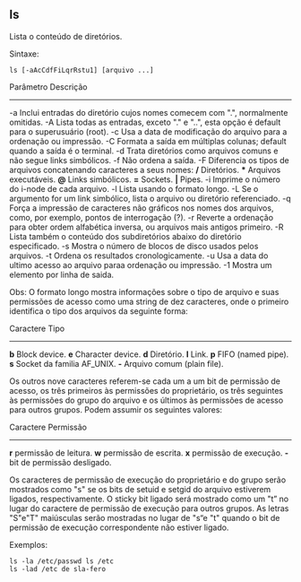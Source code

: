 ## ls

Lista o conteúdo de diretórios.

Sintaxe:

	ls [-aAcCdfFiLqrRstu1] [arquivo ...]


Parâmetro Descrição
--------- ---------
-a        Inclui entradas do diretório cujos nomes
          comecem com ".", normalmente omitidas.
-A        Lista todas as entradas, exceto "." e "..", esta
          opção é default para o superusuário (root).
-c        Usa a data de modificação do arquivo para a
          ordenação ou impressão.
-C        Formata a saída em múltiplas colunas; default
          quando a saída é o terminal.
-d        Trata diretórios como arquivos comuns e não
          segue links simbólicos.
-f        Não ordena a saída.
-F        Diferencia os tipos de arquivos concatenando
          caracteres a seus nomes:
          **/**    Diretórios.
          **\*** Arquivos executáveis.
          **\@**    Links simbólicos.
          **=**    Sockets.
          **|**    Pipes.
-i        Imprime o número do i-node de cada arquivo.
-l        Lista usando o formato longo.
-L        Se o argumento for um link simbólico, lista o
          arquivo ou diretório referenciado.
-q        Força a impressão de caracteres não gráficos
          nos nomes dos arquivos, como, por exemplo,
          pontos de interrogação (?).
-r        Reverte a ordenação para obter ordem alfabética
          inversa, ou arquivos mais antigos primeiro.
-R        Lista também o conteúdo dos subdiretórios
          abaixo do diretório especificado.
-s        Mostra o número de blocos de disco usados
          pelos arquivos.
-t        Ordena os resultados cronologicamente.
-u        Usa a data do ultimo acesso ao arquivo paraa
          ordenação ou impressão.
-1        Mostra um elemento por linha de saida.

Obs:      O formato longo mostra informações sobre o tipo de arquivo
          e suas permissões de acesso como uma string de dez
          caracteres, onde o primeiro identifica o tipo dos arquivos da
          seguinte forma:

Caractere Tipo
-----     ------------
**b**     Block device.
**e**     Character device.
**d**     Diretório.
**l**     Link.
**p**     FIFO (named pipe).
**s**     Socket da familia AF_UNIX.
**-**     Arquivo comum (plain file).

Os outros nove caracteres referem-se cada um a um bit de
permissão de acesso, os três primeiros às permissões do
proprietário, os três seguintes às permissões do grupo do
arquivo e os últimos às permissões de acesso para outros
grupos. Podem assumir os seguintes valores:

Caractere  Permissão
-----      ----------------
**r**      permissão de leitura.
**w**      permissão de escrita.
**x**      permissão de execução.
**-**      bit de permissão desligado.

Os caracteres de permissão de execução do proprietário e
do grupo serão mostrados como "s" se os bits de setuid e
setgid do arquivo estiverem ligados, respectivamente. O
sticky bit ligado será mostrado como um "t” no lugar do
caractere de permissão de execução para outros grupos. As
letras "S"e"T" maiúsculas serão mostradas no lugar de "s“e
"t" quando o bit de permissão de execução correspondente
não estiver ligado.

Exemplos:

	ls -la /etc/passwd ls /etc
	ls -lad /etc de sla-fero

